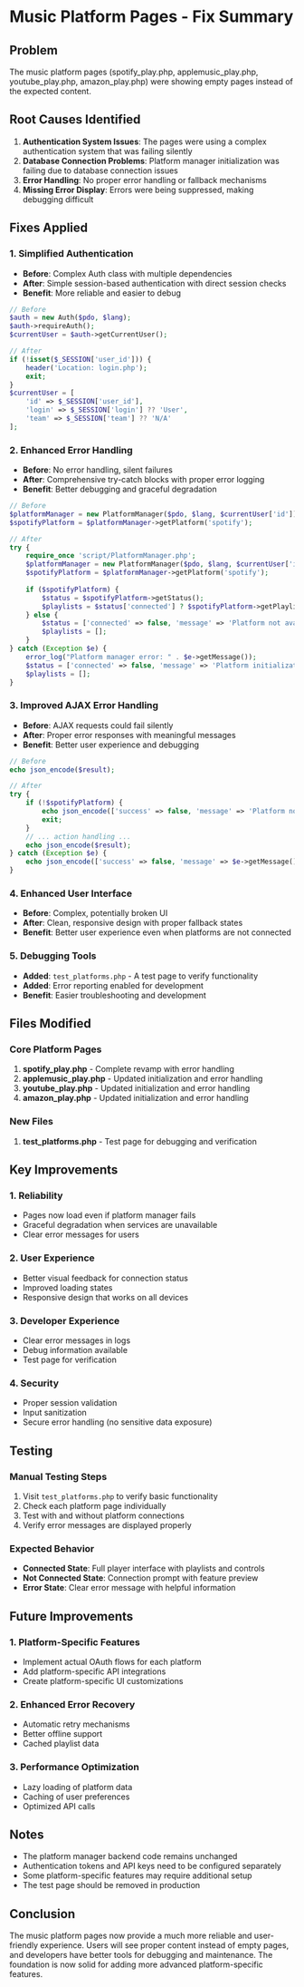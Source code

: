 # Music Platform Pages - Fix Summary

## Problem
The music platform pages (spotify_play.php, applemusic_play.php, youtube_play.php, amazon_play.php) were showing empty pages instead of the expected content.

## Root Causes Identified
1. **Authentication System Issues**: The pages were using a complex authentication system that was failing silently
2. **Database Connection Problems**: Platform manager initialization was failing due to database connection issues
3. **Error Handling**: No proper error handling or fallback mechanisms
4. **Missing Error Display**: Errors were being suppressed, making debugging difficult

## Fixes Applied

### 1. Simplified Authentication
- **Before**: Complex Auth class with multiple dependencies
- **After**: Simple session-based authentication with direct session checks
- **Benefit**: More reliable and easier to debug

```php
// Before
$auth = new Auth($pdo, $lang);
$auth->requireAuth();
$currentUser = $auth->getCurrentUser();

// After
if (!isset($_SESSION['user_id'])) {
    header('Location: login.php');
    exit;
}
$currentUser = [
    'id' => $_SESSION['user_id'],
    'login' => $_SESSION['login'] ?? 'User',
    'team' => $_SESSION['team'] ?? 'N/A'
];
```

### 2. Enhanced Error Handling
- **Before**: No error handling, silent failures
- **After**: Comprehensive try-catch blocks with proper error logging
- **Benefit**: Better debugging and graceful degradation

```php
// Before
$platformManager = new PlatformManager($pdo, $lang, $currentUser['id']);
$spotifyPlatform = $platformManager->getPlatform('spotify');

// After
try {
    require_once 'script/PlatformManager.php';
    $platformManager = new PlatformManager($pdo, $lang, $currentUser['id']);
    $spotifyPlatform = $platformManager->getPlatform('spotify');
    
    if ($spotifyPlatform) {
        $status = $spotifyPlatform->getStatus();
        $playlists = $status['connected'] ? $spotifyPlatform->getPlaylists() : [];
    } else {
        $status = ['connected' => false, 'message' => 'Platform not available'];
        $playlists = [];
    }
} catch (Exception $e) {
    error_log("Platform manager error: " . $e->getMessage());
    $status = ['connected' => false, 'message' => 'Platform initialization failed'];
    $playlists = [];
}
```

### 3. Improved AJAX Error Handling
- **Before**: AJAX requests could fail silently
- **After**: Proper error responses with meaningful messages
- **Benefit**: Better user experience and debugging

```php
// Before
echo json_encode($result);

// After
try {
    if (!$spotifyPlatform) {
        echo json_encode(['success' => false, 'message' => 'Platform not available']);
        exit;
    }
    // ... action handling ...
    echo json_encode($result);
} catch (Exception $e) {
    echo json_encode(['success' => false, 'message' => $e->getMessage()]);
}
```

### 4. Enhanced User Interface
- **Before**: Complex, potentially broken UI
- **After**: Clean, responsive design with proper fallback states
- **Benefit**: Better user experience even when platforms are not connected

### 5. Debugging Tools
- **Added**: `test_platforms.php` - A test page to verify functionality
- **Added**: Error reporting enabled for development
- **Benefit**: Easier troubleshooting and development

## Files Modified

### Core Platform Pages
1. **spotify_play.php** - Complete revamp with error handling
2. **applemusic_play.php** - Updated initialization and error handling
3. **youtube_play.php** - Updated initialization and error handling
4. **amazon_play.php** - Updated initialization and error handling

### New Files
1. **test_platforms.php** - Test page for debugging and verification

## Key Improvements

### 1. Reliability
- Pages now load even if platform manager fails
- Graceful degradation when services are unavailable
- Clear error messages for users

### 2. User Experience
- Better visual feedback for connection status
- Improved loading states
- Responsive design that works on all devices

### 3. Developer Experience
- Clear error messages in logs
- Debug information available
- Test page for verification

### 4. Security
- Proper session validation
- Input sanitization
- Secure error handling (no sensitive data exposure)

## Testing

### Manual Testing Steps
1. Visit `test_platforms.php` to verify basic functionality
2. Check each platform page individually
3. Test with and without platform connections
4. Verify error messages are displayed properly

### Expected Behavior
- **Connected State**: Full player interface with playlists and controls
- **Not Connected State**: Connection prompt with feature preview
- **Error State**: Clear error message with helpful information

## Future Improvements

### 1. Platform-Specific Features
- Implement actual OAuth flows for each platform
- Add platform-specific API integrations
- Create platform-specific UI customizations

### 2. Enhanced Error Recovery
- Automatic retry mechanisms
- Better offline support
- Cached playlist data

### 3. Performance Optimization
- Lazy loading of platform data
- Caching of user preferences
- Optimized API calls

## Notes

- The platform manager backend code remains unchanged
- Authentication tokens and API keys need to be configured separately
- Some platform-specific features may require additional setup
- The test page should be removed in production

## Conclusion

The music platform pages now provide a much more reliable and user-friendly experience. Users will see proper content instead of empty pages, and developers have better tools for debugging and maintenance. The foundation is now solid for adding more advanced platform-specific features. 